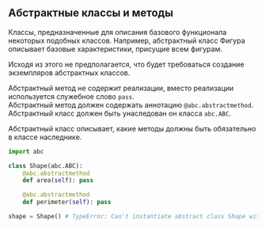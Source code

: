## Абстрактные классы и методы

Классы, предназначенные для описания базового функционала некоторых подобных классов. Например, 
абстрактный класс Фигура описывает базовые характеристики, присущие всем фигурам.

Исходя из этого не предполагается, что будет требоваться создание экземпляров абстрактных классов.

Абстрактный метод не содержит реализации, вместо реализации используется служебное слово <code>pass</code>.\
Абстрактный метод должен содержать аннотацию <code>@abc.abstractmethod</code>.
Абстрактный класс должен быть унаследован он класса <code>abc.ABC</code>.

Абстрактный класс описывает, какие методы должны быть обязательно в классе наследнике.
```python
import abc

class Shape(abc.ABC):
    @abc.abstractmethod
    def area(self): pass

    @abc.abstractmethod
    def perimeter(self): pass

shape = Shape() # TypeError: Can't instantiate abstract class Shape with abstract methods area, perimeter
```